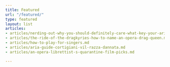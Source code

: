 ```yaml
---
title: Featured
url: "/featured/"
type: featured
layout: list
articles:
- articles/nerding-out-why-you-should-definitely-care-what-key-your-aria-is-in.md
- articles/the-ride-of-the-dragkyries-how-to-name-an-opera-drag-queen.md
- articles/how-to-play-for-singers.md
- articles/aria-guide-cortigiani-vil-razza-dannata.md
- articles/an-opera-librettist-s-quarantine-film-picks.md

---
```

